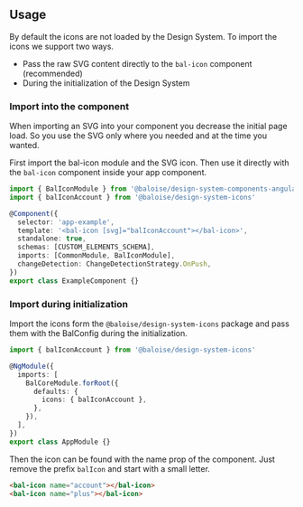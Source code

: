 ## Usage

By default the icons are not loaded by the Design System. To import the icons we support two ways.

- Pass the raw SVG content directly to the `bal-icon` component (recommended)
- During the initialization of the Design System

### Import into the component

When importing an SVG into your component you decrease the initial page load. So you use the SVG only where
you needed and at the time you wanted.

First import the bal-icon module and the SVG icon.
Then use it directly with the `bal-icon` component inside your app component.

```typescript
import { BalIconModule } from '@baloise/design-system-components-angular'
import { balIconAccount } from '@baloise/design-system-icons'

@Component({
  selector: 'app-example',
  template: '<bal-icon [svg]="balIconAccount"></bal-icon>',
  standalone: true,
  schemas: [CUSTOM_ELEMENTS_SCHEMA],
  imports: [CommonModule, BalIconModule],
  changeDetection: ChangeDetectionStrategy.OnPush,
})
export class ExampleComponent {}
```

### Import during initialization

Import the icons form the `@baloise/design-system-icons` package and pass them with
the BalConfig during the initialization.

```typescript
import { balIconAccount } from '@baloise/design-system-icons'

@NgModule({
  imports: [
    BalCoreModule.forRoot({
      defaults: {
        icons: { balIconAccount },
      },
    }),
  ],
})
export class AppModule {}
```

Then the icon can be found with the name prop of the component. Just remove the prefix `balIcon` and start with a small letter.

```HTML
<bal-icon name="account"></bal-icon>
<bal-icon name="plus"></bal-icon>
```
